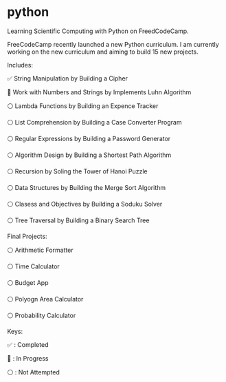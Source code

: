 # python

Learning Scientific Computing with Python on FreedCodeCamp.

FreeCodeCamp recently launched a new Python curriculum. I am currently working on the new curriculum and aiming to build 15 new projects.

Includes:

:white_check_mark: String Manipulation by Building a Cipher

:large_blue_circle: Work with Numbers and Strings by Implements Luhn Algorithm

:white_circle: Lambda Functions by Building an Expence Tracker

:white_circle: List Comprehension by Building a Case Converter Program

:white_circle: Regular Expressions by Building a Password Generator

:white_circle: Algorithm Design by Building a Shortest Path Algorithm

:white_circle: Recursion by Soling the Tower of Hanoi Puzzle

:white_circle:  Data Structures by Building the Merge Sort Algorithm 

:white_circle: Clasess and Objectives by Building a Soduku Solver

:white_circle: Tree Traversal by Building a Binary Search Tree

Final Projects:

:white_circle: Arithmetic Formatter

:white_circle: Time Calculator

:white_circle: Budget App

:white_circle: Polyogn Area Calculator

:white_circle: Probability Calculator

Keys: 

:white_check_mark: : Completed

:large_blue_circle: : In Progress

:white_circle: : Not Attempted